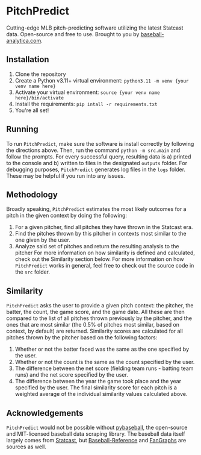 # PitchPredict
Cutting-edge MLB pitch-predicting software utilizing the latest Statcast data. Open-source and free to use. Brought to you by [baseball-analytica.com].

[baseball-analytica.com]: https://baseball-analytica.com

## Installation
1. Clone the repository
2. Create a Python v3.11+ virtual environment: `python3.11 -m venv {your venv name here}`
3. Activate your virtual environment: `source {your venv name here}/bin/activate`
4. Install the requirements: `pip intall -r requirements.txt`
5. You're all set!

## Running
To run `PitchPredict`, make sure the software is install correctly by following the directions above. Then, run the command `python -m src.main` and follow the prompts. For every successful query, resulting data is a) printed to the console and b) written to files in the designated `outputs` folder. For debugging purposes, `PitchPredict` generates log files in the `logs` folder. These may be helpful if you run into any issues.

## Methodology
Broadly speaking, `PitchPredict` estimates the most likely outcomes for a pitch in the given context by doing the following:
1. For a given pitcher, find all pitches they have thrown in the Statcast era.
2. Find the pitches thrown by this pitcher in contexts most similar to the one given by the user.
3. Analyze said set of pitches and return the resulting analysis to the pitcher
For more information on how similarity is defined and calculated, check out the Similarity section below. For more information on how `PitchPredict` works in general, feel free to check out the source code in the `src` folder.

## Similarity
`PitchPredict` asks the user to provide a given pitch context: the pitcher, the batter, the count, the game score, and the game date. All these are then compared to the list of all pitches thrown previously by the pitcher, and the ones that are most similar (the 0.5% of pitches most similar, based on context, by default) are returned. Similarity scores are calculated for all pitches thrown by the pitcher based on the following factors:
1. Whether or not the batter faced was the same as the one specified by the user.
2. Whether or not the count is the same as the count specified by the user.
3. The difference between the net score (fielding team runs - batting team runs) and the net score specified by the user.
4. The difference between the year the game took place and the year specified by the user.
The final similarity score for each pitch is a weighted average of the individual similarity values calculated above.

## Acknowledgements
`PitchPredict` would not be possible without [pybaseball], the open-source and MIT-licensed baseball data scraping library. The baseball data itself largely comes from [Statcast], but [Baseball-Reference] and [FanGraphs] are sources as well. 

[pybaseball]: https://github.com/jldbc/pybaseball
[Statcast]: https://baseballsavant.mlb.com/statcast_search
[Baseball-Reference]: https://www.baseball-reference.com/
[FanGraphs]: https://www.fangraphs.com/
